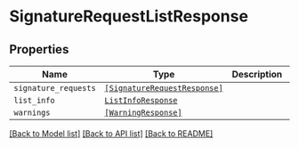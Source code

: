# SignatureRequestListResponse



## Properties

| Name | Type | Description | Notes |
| ---- | ---- | ----------- | ----- |
| `signature_requests` | [```[SignatureRequestResponse]```](SignatureRequestResponse.md) |    |  |
| `list_info` | [```ListInfoResponse```](ListInfoResponse.md) |    |  |
| `warnings` | [```[WarningResponse]```](WarningResponse.md) |    |  |


[[Back to Model list]](../README.md#documentation-for-models) [[Back to API list]](../README.md#documentation-for-api-endpoints) [[Back to README]](../README.md)


